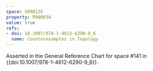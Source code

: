 ```yaml
---
space: S000135
property: P000034
value: true
refs:
- doi: 10.1007/978-1-4612-6290-9_6
  name: Counterexamples in Topology
---
```


Asserted in the General Reference Chart for space #141 in
{{doi:10.1007/978-1-4612-6290-9_6}}.
